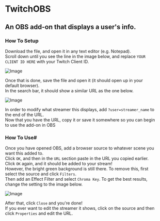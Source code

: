 # TwitchOBS

## An OBS add-on that displays a user's info.

### How To Setup

Download the file, and open it in any text editor (e.g. Notepad). <br>
Scroll down until you see the line in the image below, and replace `YOUR CLIENT ID HERE` with your Twitch Client ID.

![Image](https://cdn.discordapp.com/attachments/906301382347358252/916760004151877673/unknown.png)

Once that is done, save the file and open it (it should open up in your default browser). <br>
In the search bar, it should show a similar URL as the one below.

![Image](https://cdn.discordapp.com/attachments/906301382347358252/916761316063051846/unknown.png)

In order to modify what streamer this displays, add `?user=streamer_name` to the end of the URL. <br>
Now that you have the URL, copy it or save it somewhere so you can begin to use the add-on in OBS

### How To Use#

Once you have opened OBS, add a browser source to whatever scene you want this added to. <br>
Click `OK`, and then in the `URL` section paste in the URL you copied earlier. Click `OK` again, and it should be added to your stream! <br>
However, the bright green background is still there. To remove this, first select the source and click `Filters`. <br>
Then add an Effect Filter and select `Chroma Key`. To get the best results, change the setting to the image below.

![Image](https://cdn.discordapp.com/attachments/912689470988496926/916753220959879188/unknown.png)

After that, click `Close` and you're done! <br>
If you ever want to edit the streamer it shows, click on the source and then click `Properties` and edit the URL.

